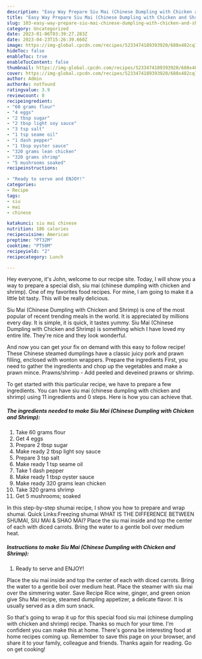 ```yaml
---
description: "Easy Way Prepare Siu Mai (Chinese Dumpling with Chicken and Shrimp) the Very Delicious"
title: "Easy Way Prepare Siu Mai (Chinese Dumpling with Chicken and Shrimp) the Very Delicious"
slug: 103-easy-way-prepare-siu-mai-chinese-dumpling-with-chicken-and-shrimp-the-very-delicious
category: Uncategorized
date: 2023-01-06T03:39:27.283Z
date: 2023-04-23T15:26:39.660Z
image: https://img-global.cpcdn.com/recipes/5233474189393920/680x482cq70/siu-mai-chinese-dumpling-with-chicken-and-shrimp-recipe-main-photo.jpg
hideToc: false
enableToc: true
enableTocContent: false
thumbnail: https://img-global.cpcdn.com/recipes/5233474189393920/680x482cq70/siu-mai-chinese-dumpling-with-chicken-and-shrimp-recipe-main-photo.jpg
cover: https://img-global.cpcdn.com/recipes/5233474189393920/680x482cq70/siu-mai-chinese-dumpling-with-chicken-and-shrimp-recipe-main-photo.jpg
author: Admin
authorAv: notfound
ratingvalue: 3.9
reviewcount: 8
recipeingredient:
- "60 grams flour"
- "4 eggs"
- "2 tbsp sugar"
- "2 tbsp light soy sauce"
- "3 tsp salt"
- "1 tsp seame oil"
- "1 dash pepper"
- "1 tbsp oyster sauce"
- "320 grams lean chicken"
- "320 grams shrimp"
- "5 mushrooms soaked"
recipeinstructions:

- "Ready to serve and ENJOY!"
categories:
- Recipe
tags:
- siu
- mai
- chinese

katakunci: siu mai chinese 
nutrition: 186 calories
recipecuisine: American
preptime: "PT32M"
cooktime: "PT50M"
recipeyield: "2"
recipecategory: Lunch

---
```



Hey everyone, it's John, welcome to our recipe site. Today, I will show you a way to prepare a special dish, siu mai (chinese dumpling with chicken and shrimp). One of my favorites food recipes. For mine, I am going to make it a little bit tasty. This will be really delicious.

Siu Mai (Chinese Dumpling with Chicken and Shrimp) is one of the most popular of recent trending meals in the world. It is appreciated by millions every day. It is simple, it is quick, it tastes yummy. Siu Mai (Chinese Dumpling with Chicken and Shrimp) is something which I have loved my entire life. They're nice and they look wonderful.

And now you can get your fix on demand with this easy to follow recipe! These Chinese steamed dumplings have a classic juicy pork and prawn filling, enclosed with wonton wrappers. Prepare the ingredients First, you need to gather the ingredients and chop up the vegetables and make a prawn mince. Prawns/shrimp - Add peeled and deveined prawns or shrimp.


To get started with this particular recipe, we have to prepare a few ingredients. You can have siu mai (chinese dumpling with chicken and shrimp) using 11 ingredients and 0 steps. Here is how you can achieve that.

<!--inarticleads1-->

##### The ingredients needed to make Siu Mai (Chinese Dumpling with Chicken and Shrimp):

1. Take 60 grams flour
1. Get 4 eggs
1. Prepare 2 tbsp sugar
1. Make ready 2 tbsp light soy sauce
1. Prepare 3 tsp salt
1. Make ready 1 tsp seame oil
1. Take 1 dash pepper
1. Make ready 1 tbsp oyster sauce
1. Make ready 320 grams lean chicken
1. Take 320 grams shrimp
1. Get 5 mushrooms; soaked


In this step-by-step shumai recipe, I show you how to prepare and wrap shumai. Quick Links:Freezing shumai WHAT IS THE DIFFERENCE BETWEEN SHUMAI, SIU MAI &amp; SHAO MAI? Place the siu mai inside and top the center of each with diced carrots. Bring the water to a gentle boil over medium heat. 

<!--inarticleads2-->

##### Instructions to make Siu Mai (Chinese Dumpling with Chicken and Shrimp):


1. Ready to serve and ENJOY!

Place the siu mai inside and top the center of each with diced carrots. Bring the water to a gentle boil over medium heat. Place the steamer with siu mai over the simmering water. Save Recipe Rice wine, ginger, and green onion give Shu Mai recipe, steamed dumpling appetizer, a delicate flavor. It is usually served as a dim sum snack. 

So that's going to wrap it up for this special food siu mai (chinese dumpling with chicken and shrimp) recipe. Thanks so much for your time. I'm confident you can make this at home. There's gonna be interesting food at home recipes coming up. Remember to save this page on your browser, and share it to your family, colleague and friends. Thanks again for reading. Go on get cooking!
